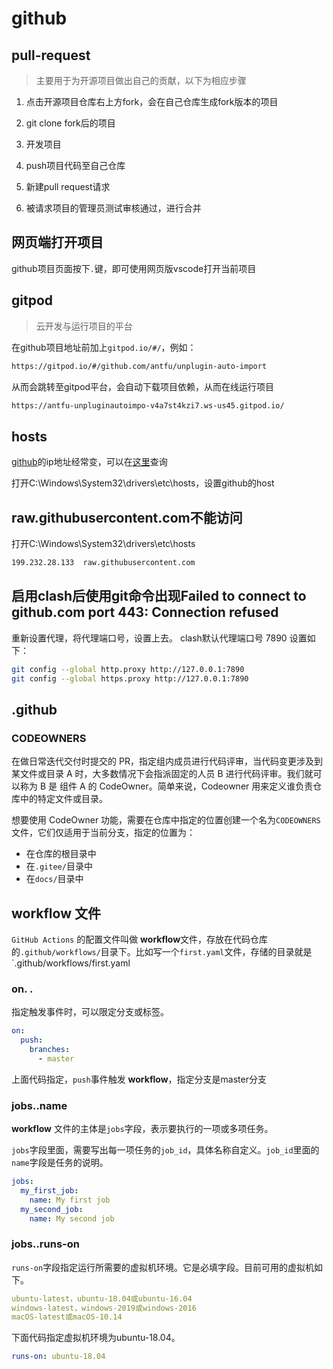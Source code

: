 # github

## pull-request

> 主要用于为开源项目做出自己的贡献，以下为相应步骤

1. 点击开源项目仓库右上方fork，会在自己仓库生成fork版本的项目

2. git clone fork后的项目

3. 开发项目

4. push项目代码至自己仓库

5. 新建pull request请求

6. 被请求项目的管理员测试审核通过，进行合并

## 网页端打开项目

github项目页面按下`.`键，即可使用网页版vscode打开当前项目

## gitpod

> 云开发与运行项目的平台

在github项目地址前加上`gitpod.io/#/`，例如：

```sh
https://gitpod.io/#/github.com/antfu/unplugin-auto-import
```

从而会跳转至gitpod平台，会自动下载项目依赖，从而在线运行项目

```sh
https://antfu-unpluginautoimpo-v4a7st4kzi7.ws-us45.gitpod.io/
```

## hosts

[github](https://so.csdn.net/so/search?q=github&spm=1001.2101.3001.7020)的ip地址经常变，可以在[这里](https://www.ipaddress.com/)查询

打开C:\Windows\System32\drivers\etc\hosts，设置github的host

## raw.githubusercontent.com不能访问

打开C:\Windows\System32\drivers\etc\hosts

```sh
199.232.28.133  raw.githubusercontent.com
```

## 启用clash后使用git命令出现Failed to connect to github.com port 443: Connection refused

重新设置代理，将代理端口号，设置上去。 clash默认代理端口号 7890 设置如下：

```sh
git config --global http.proxy http://127.0.0.1:7890
git config --global https.proxy http://127.0.0.1:7890
```

## .github

### CODEOWNERS

在做日常迭代交付时提交的 PR，指定组内成员进行代码评审，当代码变更涉及到某文件或目录 A 时，大多数情况下会指派固定的人员 B 进行代码评审。我们就可以称为 B 是 组件 A 的 CodeOwner。简单来说，Codeowner 用来定义谁负责仓库中的特定文件或目录。

想要使用 CodeOwner 功能，需要在仓库中指定的位置创建一个名为`CODEOWNERS`文件，它们仅适用于当前分支，指定的位置为：

- 在仓库的根目录中
- 在`.gitee/`目录中
- 在`docs/`目录中

## workflow 文件

`GitHub Actions` 的配置文件叫做 **workflow**文件，存放在代码仓库的`.github/workflows/`目录下。比如写一个`first.yaml`文件，存储的目录就是`.github/workflows/first.yaml

### on. .

指定触发事件时，可以限定分支或标签。

```yaml
on:
  push:
    branches:
      - master
```

上面代码指定，`push`事件触发 **workflow**，指定分支是master分支

### jobs..name

**workflow** 文件的主体是`jobs`字段，表示要执行的一项或多项任务。

`jobs`字段里面，需要写出每一项任务的`job_id`，具体名称自定义。`job_id`里面的`name`字段是任务的说明。

```yaml
jobs:
  my_first_job:
    name: My first job
  my_second_job:
    name: My second job
```

### jobs..runs-on

`runs-on`字段指定运行所需要的虚拟机环境。它是必填字段。目前可用的虚拟机如下。

```yaml
ubuntu-latest，ubuntu-18.04或ubuntu-16.04
windows-latest，windows-2019或windows-2016
macOS-latest或macOS-10.14
```

下面代码指定虚拟机环境为ubuntu-18.04。

```yaml
runs-on: ubuntu-18.04
```
